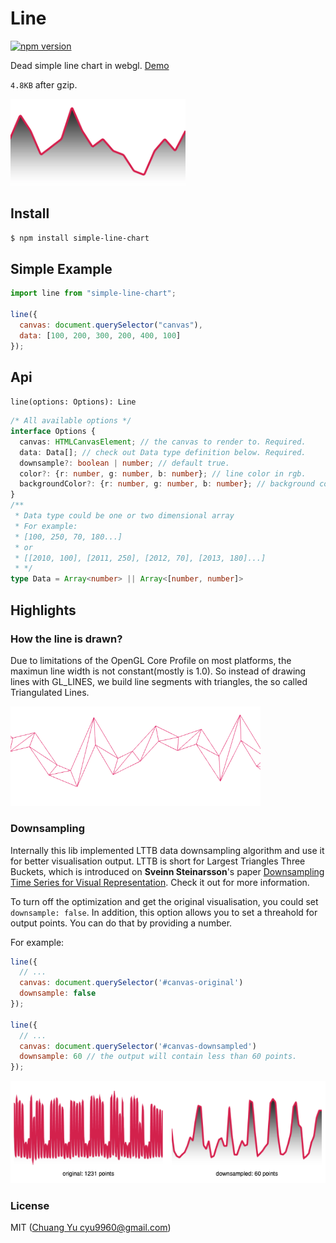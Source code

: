 # Line

[![npm version](https://badge.fury.io/js/simple-line-chart.svg)](https://badge.fury.io/js/simple-line-chart)

Dead simple line chart in webgl. <a href="https://codesandbox.io/s/0pq5v6j1qp?fontsize=14" target="_blank">Demo</a>

`4.8KB` after gzip.

<img style="margin:0 auto;" src="./imgs/screenshot.png" width="280" />

## Install

`$ npm install simple-line-chart`

## Simple Example

```javascript
import line from "simple-line-chart";

line({
  canvas: document.querySelector("canvas"),
  data: [100, 200, 300, 200, 400, 100]
});
```

## Api

`line(options: Options): Line`

```typescript
/* All available options */
interface Options {
  canvas: HTMLCanvasElement; // the canvas to render to. Required.
  data: Data[]; // check out Data type definition below. Required.
  downsample?: boolean | number; // default true.
  color?: {r: number, g: number, b: number}; // line color in rgb.
  backgroundColor?: {r: number, g: number, b: number}; // background color in rgb.
}
/**
 * Data type could be one or two dimensional array
 * For example:
 * [100, 250, 70, 180...]
 * or
 * [[2010, 100], [2011, 250], [2012, 70], [2013, 180]...]
 * */
type Data = Array<number> || Array<[number, number]>
```

## Highlights

### How the line is drawn?

Due to limitations of the OpenGL Core Profile on most platforms, the maximun line width is not constant(mostly is 1.0). So instead of drawing lines with GL_LINES, we build line segments with triangles, the so called Triangulated Lines.

<img style="margin:0 auto;" src="./imgs/line-wireframe.png" width="400" />

### Downsampling

Internally this lib implemented LTTB data downsampling algorithm and use it for better visualisation output. LTTB is short for Largest Triangles Three Buckets, which is introduced on **Sveinn Steinarsson**'s paper [Downsampling Time Series for Visual Representation](https://skemman.is/bitstream/1946/15343/3/SS_MSthesis.pdf). Check it out for more information.

To turn off the optimization and get the original visualisation, you could set `downsample: false`.
In addition, this option allows you to set a threahold for output points. You can do that by providing a number.

For example:

```javascript
line({
  // ...
  canvas: document.querySelector('#canvas-original')
  downsample: false
});

line({
  // ...
  canvas: document.querySelector('#canvas-downsampled')
  downsample: 60 // the output will contain less than 60 points.
});
```

<img style="margin:0 auto;" src="./imgs/downsample.png" width="600" />

### License

MIT ([Chuang Yu <cyu9960@gmail.com>](https://github.com/cyyyu))
